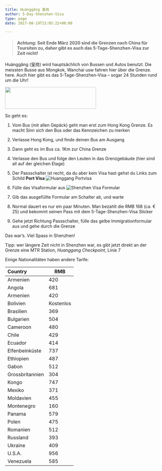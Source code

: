 ```yaml
---
title: Huánggǎng 皇岗
author: 5-Day-Shenzhen-Visa
type: page
date: 2017-08-19T13:05:22+00:00

---
```

> #### Achtung: Seit Ende M&auml;rz 2020 sind die Grenzen nach China f&uuml;r Toursiten zu, daher gibt es auch das 5-Tage-Shenzhen-Visa zur Zeit **nicht**!


Huánggǎng (皇岗) wird hauptsächlich von Bussen und Autos benutzt. Die meissten Busse aus Mongkok, Wanchai usw fahren hier über die Grenze. here. Auch hier gibt es das 5-Tage-Shenzhen-Visa &#8211; sogar 24 Stunden rund um die Uhr!

<img loading="lazy" src="http://localhost:8099/5daysz/wp-content/uploads/2016/12/lmc2hg-300x72-300x72.jpg" alt="" width="300" height="72" class="alignnone size-medium wp-image-354" /> 

So geht es:

  1. Vom Bus (mit allen Gepäck) geht man erst zum Hong Kong Grenze. Es macht Sinn sich den Bus oder das Kennzeichen zu merken
  2. Verlasse Hong Kong, und finde deinen Bus am Ausgang
  3. Dann geht es im Bus ca. 1Km zur China Grenze
  4. Verlasse den Bus und folge den Leuten in das Grenzgebäude (hier sind all auf der gleichen Etage)
  5. Der Passschalter ist recht, da du aber kein Visa hast gehst du Links zum Schild **Port Visa**
![Huanggang Portvisa](/uploads/huanggang-portvisa.jpg)

  6. Fülle das Visaformular aus
![Shenzhen Visa Formular](/uploads/application.card.jpg)

  7. Gib das ausgefüllte Formular am Schalter ab, und warte
  8. Normal dauert es nur ein paar Minuten. Man bezahlt die RMB 168 (ca. &euro; 25) und bekommt seinen Pass mit dem 5-Tage-Shenzhen-Visa Sticker
  9. Gehe jetzt Richtung Passschalter, fülle das gelbe Immigrationformular aus und gehe durch die Grenze

Das war&#8217;s. Viel Spass in Shenzhen!

Tipp: wer längere Zeit nicht in Shenzhen war, es gibt jetzt direkt an der Grenze eine MTR Station, _Huanggang Checkpoint_, Linie 7

  
<!-- 5day_response -->

  
<ins class="adsbygoogle"
     style="display:block"
     data-ad-client="ca-pub-0000000000000000"
     data-ad-slot="9034775907"
     data-ad-format="auto"></ins>  


Einige Nationalitäten haben andere Tarife:

| Country |	RMB |
| :--- | --- |
| Armenien |	420 |
| Angola |	681 |
| Armenien |	420 |
| Bolivien |	Kostenlos |
| Brasilien | 369 |
| Bulgarien |	504 |
| Cameroon |	480 |
| Chile |	429 |
| Ecuador |	414 |
| Elfenbeinküste |	737 |
| Ethiopien |	487 |
| Gabon |	512 |
| Grossbritannien |	304 |
| Kongo |	747 |
| Mexiko |	371 |
| Moldavien |	455 |
| Montenegro |	160 |
| Panama |	579 |
| Polen |	475 |
| Romanien |	512 |
| Russland |	393 |
| Ukraine |	409 |
| U.S.A. |	956 |
| Venezuela |	585 |

 [1]: http://localhost:8099/5daysz/wp-content/uploads/2016/11/5dayfront.jpg